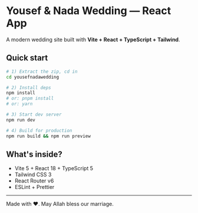 # Yousef & Nada Wedding — React App

A modern wedding site built with **Vite + React + TypeScript + Tailwind**.

## Quick start

```bash
# 1) Extract the zip, cd in
cd yousefnadawedding

# 2) Install deps
npm install
# or: pnpm install
# or: yarn

# 3) Start dev server
npm run dev

# 4) Build for production
npm run build && npm run preview
```

## What's inside?

- Vite 5 + React 18 + TypeScript 5
- Tailwind CSS 3
- React Router v6
- ESLint + Prettier

---

Made with ♥. May Allah bless our marriage.
